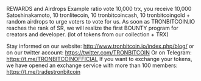 REWARDS and Airdrops
Example ratio vote 10,000 trx, you receive 10,000 Satoshinakamoto, 10 tronlitecoin, 10 tronbitcoincash, 10 tronbitcoingold + random airdrops to urge voters to vote for us.
As soon as TRONBITCOIN.IO reaches the rank of SR, we will realize the first BOUNTY program for creators and developer. (lot of tokens from our collection + TRX)

Stay informed on our website: http://www.tronbitcoin.io/index.php/blog/ or on our twitter account: https://twitter.com/TRONBITCOIN
Or on Telegram: https://t.me/TRONBITCOINOFFICIAL
If you want to exchange your tokens, we have opened an exchange service with more than 100 members: https://t.me/tradestronbitcoin
